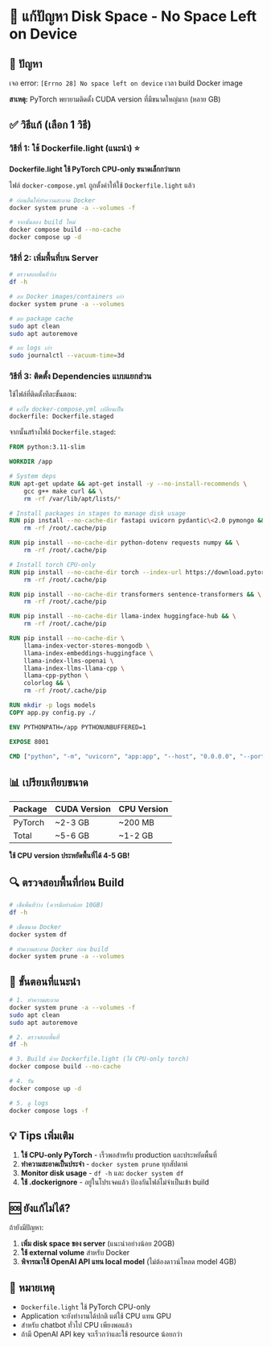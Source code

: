 # 💾 แก้ปัญหา Disk Space - No Space Left on Device

## 🔴 ปัญหา

เจอ error: `[Errno 28] No space left on device` เวลา build Docker image

**สาเหตุ:** PyTorch พยายามติดตั้ง CUDA version ที่มีขนาดใหญ่มาก (หลาย GB)

## ✅ วิธีแก้ (เลือก 1 วิธี)

### วิธีที่ 1: ใช้ Dockerfile.light (แนะนำ) ⭐

**Dockerfile.light ใช้ PyTorch CPU-only ขนาดเล็กกว่ามาก**

ไฟล์ `docker-compose.yml` ถูกตั้งค่าให้ใช้ `Dockerfile.light` แล้ว

```bash
# ก่อนอื่นให้ทำความสะอาด Docker
docker system prune -a --volumes -f

# จากนั้นลอง build ใหม่
docker compose build --no-cache
docker compose up -d
```

### วิธีที่ 2: เพิ่มพื้นที่บน Server

```bash
# ตรวจสอบพื้นที่ว่าง
df -h

# ลบ Docker images/containers เก่า
docker system prune -a --volumes

# ลบ package cache
sudo apt clean
sudo apt autoremove

# ลบ logs เก่า
sudo journalctl --vacuum-time=3d
```

### วิธีที่ 3: ติดตั้ง Dependencies แบบแยกส่วน

ใช้ไฟล์ที่ติดตั้งทีละขั้นตอน:

```bash
# แก้ไข docker-compose.yml เปลี่ยนเป็น
dockerfile: Dockerfile.staged
```

จากนั้นสร้างไฟล์ `Dockerfile.staged`:

```dockerfile
FROM python:3.11-slim

WORKDIR /app

# System deps
RUN apt-get update && apt-get install -y --no-install-recommends \
    gcc g++ make curl && \
    rm -rf /var/lib/apt/lists/*

# Install packages in stages to manage disk usage
RUN pip install --no-cache-dir fastapi uvicorn pydantic\<2.0 pymongo && \
    rm -rf /root/.cache/pip

RUN pip install --no-cache-dir python-dotenv requests numpy && \
    rm -rf /root/.cache/pip

# Install torch CPU-only
RUN pip install --no-cache-dir torch --index-url https://download.pytorch.org/whl/cpu && \
    rm -rf /root/.cache/pip

RUN pip install --no-cache-dir transformers sentence-transformers && \
    rm -rf /root/.cache/pip

RUN pip install --no-cache-dir llama-index huggingface-hub && \
    rm -rf /root/.cache/pip

RUN pip install --no-cache-dir \
    llama-index-vector-stores-mongodb \
    llama-index-embeddings-huggingface \
    llama-index-llms-openai \
    llama-index-llms-llama-cpp \
    llama-cpp-python \
    colorlog && \
    rm -rf /root/.cache/pip

RUN mkdir -p logs models
COPY app.py config.py ./

ENV PYTHONPATH=/app PYTHONUNBUFFERED=1

EXPOSE 8001

CMD ["python", "-m", "uvicorn", "app:app", "--host", "0.0.0.0", "--port", "8001"]
```

## 📊 เปรียบเทียบขนาด

| Package | CUDA Version | CPU Version |
|---------|--------------|-------------|
| PyTorch | ~2-3 GB | ~200 MB |
| Total | ~5-6 GB | ~1-2 GB |

**ใช้ CPU version ประหยัดพื้นที่ได้ 4-5 GB!**

## 🔍 ตรวจสอบพื้นที่ก่อน Build

```bash
# เช็คพื้นที่ว่าง (ควรมีอย่างน้อย 10GB)
df -h

# เช็คขนาด Docker
docker system df

# ทำความสะอาด Docker ก่อน build
docker system prune -a --volumes
```

## 🚀 ขั้นตอนที่แนะนำ

```bash
# 1. ทำความสะอาด
docker system prune -a --volumes -f
sudo apt clean
sudo apt autoremove

# 2. ตรวจสอบพื้นที่
df -h

# 3. Build ด้วย Dockerfile.light (ใช้ CPU-only torch)
docker compose build --no-cache

# 4. รัน
docker compose up -d

# 5. ดู logs
docker compose logs -f
```

## 💡 Tips เพิ่มเติม

1. **ใช้ CPU-only PyTorch** - เร็วพอสำหรับ production และประหยัดพื้นที่
2. **ทำความสะอาดเป็นประจำ** - `docker system prune` ทุกสัปดาห์
3. **Monitor disk usage** - `df -h` และ `docker system df`
4. **ใช้ .dockerignore** - อยู่ในโปรเจคแล้ว ป้องกันไฟล์ไม่จำเป็นเข้า build

## 🆘 ยังแก้ไม่ได้?

ถ้ายังมีปัญหา:

1. **เพิ่ม disk space ของ server** (แนะนำอย่างน้อย 20GB)
2. **ใช้ external volume** สำหรับ Docker
3. **พิจารณาใช้ OpenAI API แทน local model** (ไม่ต้องดาวน์โหลด model 4GB)

## 📝 หมายเหตุ

- `Dockerfile.light` ใช้ PyTorch CPU-only
- Application จะยังทำงานได้ปกติ แต่ใช้ CPU แทน GPU
- สำหรับ chatbot ทั่วไป CPU เพียงพอแล้ว
- ถ้ามี OpenAI API key จะเร็วกว่าและใช้ resource น้อยกว่า
